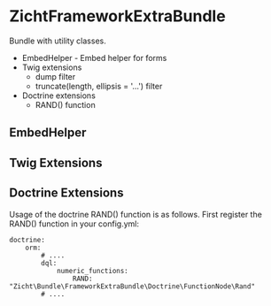 # ZichtFrameworkExtraBundle #

Bundle with utility classes.

* EmbedHelper - Embed helper for forms
* Twig extensions
  * dump filter
  * truncate(length, ellipsis = '...') filter
* Doctrine extensions
  * RAND() function

## EmbedHelper ##

## Twig Extensions ##

## Doctrine Extensions ##

Usage of the doctrine RAND() function is as follows. First register the RAND()
function in your config.yml:

    doctrine:
        orm:
            # ....
            dql:
                numeric_functions:
                    RAND: "Zicht\Bundle\FrameworkExtraBundle\Doctrine\FunctionNode\Rand"
            # ....

  
